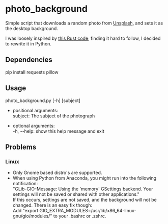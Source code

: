 # photo_background
Simple script that downloads a random photo from [Unsplash](https://unsplash.com/), and sets it as the desktop background.

I was loosely inspired by [this Rust code](https://github.com/faebser/beautiful-wallpaper-every-day/blob/master/src/main.rs);
finding it hard to follow, I decided to rewrite it in Python.

## Dependencies
pip install requests pillow

## Usage
photo_background.py [-h] [subject]

* positional arguments:  
  subject: The subject of the photograph

* optional arguments:  
  -h, --help: show this help message and exit

## Problems
### Linux
* Only Gnome based distro's are supported.
* When using Python from Anaconda, you might run into the following notification:  
"GLib-GIO-Message: Using the 'memory' GSettings backend.  Your settings will not be saved or shared with other applications."  
If this occurs, settings are not saved, and the background will not be changed. There is an easy fix though:  
Add "export GIO_EXTRA_MODULES=/usr/lib/x86_64-linux-gnu/gio/modules/" to your .bashrc or .zshrc.
